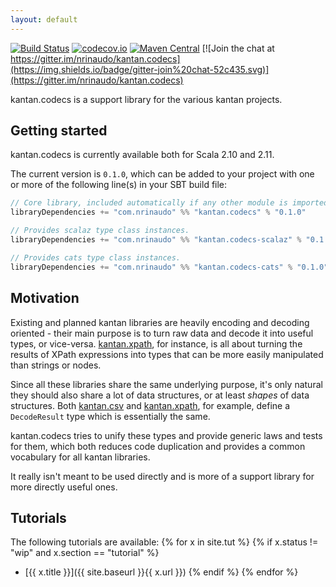```yaml
---
layout: default
---
```


[![Build Status](https://travis-ci.org/nrinaudo/kantan.codecs.svg?branch=master)](https://travis-ci.org/nrinaudo/kantan.codecs)
[![codecov.io](http://codecov.io/github/nrinaudo/kantan.codecs/coverage.svg?branch=master)](http://codecov.io/github/nrinaudo/kantan.codecs)
[![Maven Central](https://maven-badges.herokuapp.com/maven-central/com.nrinaudo/kantan.codecs_2.11/badge.svg)](https://maven-badges.herokuapp.com/maven-central/com.nrinaudo/kantan.codecs_2.11)
[![Join the chat at https://gitter.im/nrinaudo/kantan.codecs](https://img.shields.io/badge/gitter-join%20chat-52c435.svg)](https://gitter.im/nrinaudo/kantan.codecs)

kantan.codecs is a support library for the various kantan projects.

## Getting started

kantan.codecs is currently available both for Scala 2.10 and 2.11.

The current version is `0.1.0`, which can be added to your project with one or more of the following line(s)
in your SBT build file:

```scala
// Core library, included automatically if any other module is imported.
libraryDependencies += "com.nrinaudo" %% "kantan.codecs" % "0.1.0"

// Provides scalaz type class instances.
libraryDependencies += "com.nrinaudo" %% "kantan.codecs-scalaz" % "0.1.0"

// Provides cats type class instances.
libraryDependencies += "com.nrinaudo" %% "kantan.codecs-cats" % "0.1.0"
```

## Motivation

Existing and planned kantan libraries are heavily encoding and decoding oriented - their main purpose is to turn
raw data and decode it into useful types, or vice-versa. [kantan.xpath](https://github.com/nrinaudo/kantan.xpath), for
instance, is all about turning the results of XPath expressions into types that can be more easily manipulated than
strings or nodes.

Since all these libraries share the same underlying purpose, it's only natural they should also share a lot of data
structures, or at least *shapes* of data structures. Both [kantan.csv](https://github.com/nrinaudo/kantan.csv) and
[kantan.xpath](https://github.com/nrinaudo/kantan.xpath), for example, define a `DecodeResult` type which is essentially
the same.

kantan.codecs tries to unify these types and provide generic laws and tests for them, which both reduces code
duplication and provides a common vocabulary for all kantan libraries.

It really isn't meant to be used directly and is more of a support library for more directly useful ones.
## Tutorials

The following tutorials are available:
{% for x in site.tut %}
{% if x.status != "wip" and x.section == "tutorial" %}
* [{{ x.title }}]({{ site.baseurl }}{{ x.url }})
{% endif %}
{% endfor %}
